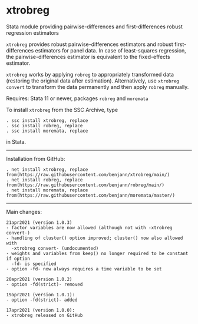 # xtrobreg
Stata module providing pairwise-differences and first-differences robust regression estimators

`xtrobreg` provides robust pairwise-differences estimators and robust
first-differences estimators for panel data. In case of least-squares
regression, the pairwise-differences estimator is equivalent to the
fixed-effects estimator.

`xtrobreg` works by applying `robreg` to appropriately transformed
data (restoring the original data after estimation). Alternatively,
use `xtrobreg convert` to transform the data permanently and then apply
`robreg` manually.

Requires: Stata 11 or newer, packages `robreg` and `moremata`

To install `xtrobreg` from the SSC Archive, type

    . ssc install xtrobreg, replace
    . ssc install robreg, replace
    . ssc install moremata, replace

in Stata.

---

Installation from GitHub:

    . net install xtrobreg, replace from(https://raw.githubusercontent.com/benjann/xtrobreg/main/)
    . net install robreg, replace from(https://raw.githubusercontent.com/benjann/robreg/main/)
    . net install moremata, replace from(https://raw.githubusercontent.com/benjann/moremata/master/)

---

Main changes:

    21apr2021 (version 1.0.3)
    - factor variables are now allowed (although not with -xtrobreg convert-)
    - handling of cluster() option improved; cluster() now also allowed with
      -xtrobreg convert- (undocumented)
    - weights and variables from keep() no longer required to be constant if option
      -fd- is specified
    - option -fd- now always requires a time variable to be set
    
    20apr2021 (version 1.0.2)
    - option -fd(strict)- removed
    
    19apr2021 (version 1.0.1):
    - option -fd(strict)- added
    
    17apr2021 (version 1.0.0):
    - xtrobreg released on GitHub
